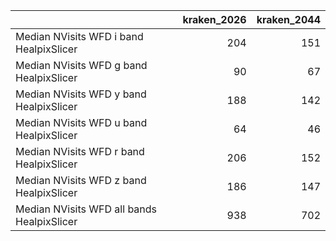 |                                            |   kraken_2026 |   kraken_2044 |
|:-------------------------------------------|--------------:|--------------:|
| Median NVisits WFD i band HealpixSlicer    |           204 |           151 |
| Median NVisits WFD g band HealpixSlicer    |            90 |            67 |
| Median NVisits WFD y band HealpixSlicer    |           188 |           142 |
| Median NVisits WFD u band HealpixSlicer    |            64 |            46 |
| Median NVisits WFD r band HealpixSlicer    |           206 |           152 |
| Median NVisits WFD z band HealpixSlicer    |           186 |           147 |
| Median NVisits WFD all bands HealpixSlicer |           938 |           702 |
